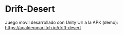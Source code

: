 # Drift-Desert
 Juego móvil desarrollado con Unity
 Url a la APK (demo): https://acalderonar.itch.io/drift-desert
